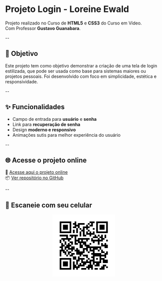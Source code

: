 # Projeto Login - Loreine Ewald

Projeto realizado no Curso de <strong>HTML5</strong> e <strong>CSS3</strong> do Curso em Vídeo.<br>
Com Professor <strong>Gustavo Guanabara</strong>.

--

## 🎯 Objetivo

Este projeto tem como objetivo demonstrar a criação de uma tela de login estilizada, que pode ser usada como base para sistemas maiores ou projetos pessoais. Foi desenvolvido com foco em simplicidade, estética e responsividade.

--

## ✨ Funcionalidades

- Campo de entrada para **usuário** e **senha**
- Link para **recuperação de senha**
- Design **moderno e responsivo**
- Animações sutis para melhor experiência do usuário

--

## 🌐 Acesse o projeto online

🔗 [Acesse aqui o projeto online](https://loreineewald.github.io/projeto-login/)<br>
📦 [Ver repositório no GitHub](https://github.com/Loreineewald/projeto-login)

--

## 📱 Escaneie com seu celular

<p align="center">
  <img src="./qr_code_projeto_login.png" alt="QR Code Projeto Login" width="200">
</p>
